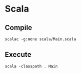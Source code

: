 # Scala

## Compile

```
scalac -g:none scala/Main.scala
```

## Execute

```
scala -classpath . Main
```
